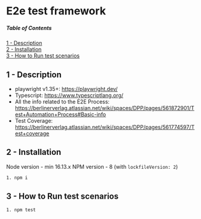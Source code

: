 # E2e test framework

##### Table of Contents

[1 - Description](#description)  
[2 - Installation](#installation)  
[3 - How to Run test scenarios](#how_to_run)

<a name="description"/>

## 1 - Description

- playwright v1.35+: https://playwright.dev/
- Typescript: https://www.typescriptlang.org/
- All the info related to the E2E Process: https://berlinerverlag.atlassian.net/wiki/spaces/DPP/pages/561872901/Test+Automation+Process#Basic-info
- Test Coverage: https://berlinerverlag.atlassian.net/wiki/spaces/DPP/pages/561774597/Test+coverage

<a name="installation"/>

## 2 - Installation

Node version - min 16.13.x
NPM version - 8 (with `lockfileVersion: 2`)

```sh
1. npm i
```

<a name="how_to_run"/>

## 3 - How to Run test scenarios

```sh
1. npm test
```
